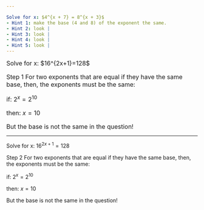 ```yaml
---

Solve for x: $4^{x + 7} = 8^{x + 3}$
- Hint 1: make the base (4 and 8) of the exponent the same.
- Hint 2: look |
- Hint 3: look |
- Hint 4: look |
- Hint 5: look |
---
```


<font size=3>
Solve for x: $16^{2x+1}=128$

Step 1
For two exponents that are equal if they have the same base, then, the exponents must be the same:

if: $2^{x} = 2^{10}$

then: $x = 10$

But the base is not the same in the question!
</font>

---

Solve for x: $16^{2x+1}=128$

Step 2
For two exponents that are equal if they have the same base, then, the exponents must be the same:

if: $2^{x} = 2^{10}$

then: $x = 10$

But the base is not the same in the question!
